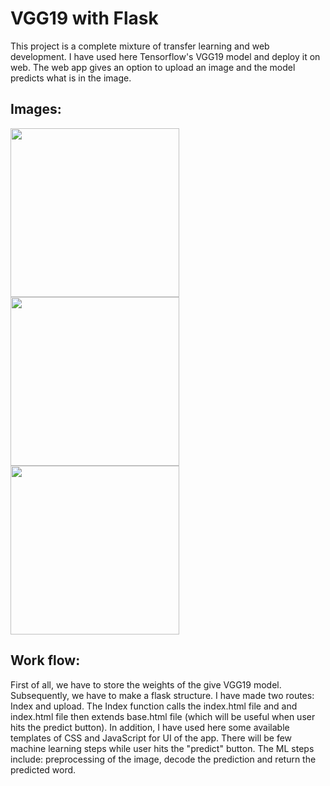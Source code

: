 # VGG19 with Flask

This project is a complete mixture of transfer learning and web development. I have used here Tensorflow's VGG19 model and deploy it on web. The web app gives an option to upload an image and the model predicts what is in the image.

## Images:

<img src="https://user-images.githubusercontent.com/40913151/100567992-f9073780-331d-11eb-9c0d-6191390fd780.png" width="270"/> <img src=https://user-images.githubusercontent.com/40913151/100568185-96fb0200-331e-11eb-898f-8266d58b6006.png width="270"/><img src="https://user-images.githubusercontent.com/40913151/100567886-b9405000-331d-11eb-9e6f-41e00dd5a37c.png" width="270"/> 


## Work flow:
First of all, we have to store the weights of the give VGG19 model. Subsequently, we have to make a flask structure. I have made two routes: Index and upload. The Index function calls the index.html file and and index.html file then extends base.html file (which will be useful when user hits the predict button). In addition, I have used here some available templates of CSS and JavaScript for UI of the app. There will be few machine learning steps while user hits the "predict" button. The ML steps include: preprocessing of the image, decode the prediction and return the predicted word.      




